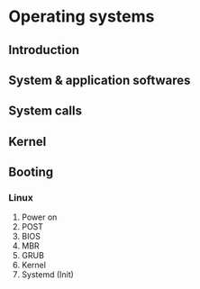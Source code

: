 # Operating systems

## Introduction

## System & application softwares

## System calls

## Kernel

## Booting

### Linux

1. Power on
2. POST
3. BIOS
4. MBR
5. GRUB
6. Kernel
7. Systemd (Init)
